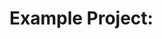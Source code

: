 
# Example Project: <Title>

##Disclaimer
1. *The sample contents under various sections in this blueprint might seem to be utter non-sense. I apologize fro that. The aim was to make it crystal clear what these sections could contain as contents.*

2. *Add/remove sections which you believe are missing/redundant as per the concerned example.*

3. *Remove this disclaimer. :-)*

## Goal:
A one-to-two liner description of the absolute goal of this example.

e.g.(for c-leds) This examples demonstrates the usage of BSP API/functions to operate on-board LEDs on the 'x' board.

## Brief:
A paragraph that sheds more light on the goal already stated.
e.g.() In this example, we use the KISO abstractions at the BSP layer(<link to location in user manual where BSP layer is explained>) to seamlessly switch on/off the leds. This demonstrates how a developer can access board-resources in a hardware-agnostic fashion.

### Components Required:
List the components that have been used in this example preferably with pics for HW components.

#### Software Components
*e.g. Third party libraries?*

#### Hardware Components

*Maybe links to vendors of components*

## (*Optional*) Initial Setup
Any hardware or software(environment) setup that needs to be done prior to execution/usage of the current example.


## (*Optional*) Execution Flow
For certain examples, perceived to be complex, a figurative projection of the execution flow will serve wonders in adapting the example by future developers.
*This section is optional as for very basic examples this might be a bit too much effort.*

## (*Optional*)Code Walkthrough
This section is inspired by this [project] (https://github.com/eclipse/iceoryx/tree/master/iceoryx_examples/icedelivery). It describes some peculiarities in the code structure of the application like includes, datatypes(structs and what not), some key processing steps, some important condition checks etc.

*Experienced developers on KISO are requested to evaluate what they want to emphasize here from the implementation.* 

## Expected Output

Specify what the user should obtain as an output of the execution the example. e.g. terminal output screenshots, pictures(flashing LEDs) etc.

## Troubleshooting

What can go wrong(most often) and how to solve the issue. Optionally a contact if not solvable by the user.